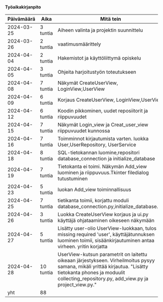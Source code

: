**Työaikakirjanpito**

| Päivämäärä | Aika    | Mitä tein               |
|------------|---------|-------------------------|
| 2024-03-25 | 3 tuntia| Aiheen valinta ja projektin suunnittelu    |
| 2024-03-26 | 2 tuntia| vaatimusmäärittely      |
| 2024-04-04 | 2 tuntia|Hakemistot ja käyttöliittymä opiskelu        |
| 2024-04-05 | 3 tuntia|Ohjeita harjoitustyön toteutukseen    |
| 2024-04-08 | 7 tuntia|Näkymät CreateUserView, LoginView,UserView      |
| 2024-04-09 | 6 tuntia|Korjaus CreateUserView, LoginView,UserView|
| 2024-04-12 | 6 tuntia|Koodin pikkominen, uudet reposiitorit ja riippuvuudet|
| 2024-04-15 | 7 tuntia|Näkymät Login_view ja Creat_user_view riippuvuudet kunnossa|
| 2024-04-16 | 7 tuntia|Toimminnot kirjautumista varten. luokka User,UserRepository, UserService|
| 2024-04-18 | 8 tuntia|SQL-tietokannan luomine,repositori database_connection ja initialize_database|
| 2024-04-19 | 7 tuntia|Tietokanta ei toimi. Näkymän Add_view luominen ja riippuvuus.Tkinter filedialog tutustuminen |
| 2024-04-23 | 5 tuntia|luokan Add_view toiminnallisuus|
| 2024-04-25 | 7 tuntia|tietikanta toimii, korjattu moduli database_connection.py,initialize_database.py| 
| 2024-04-26 | 3 tuntia|Luokka CreateUserView korjaus ja ui.py käyttäjä ohjataaminen oikeseen näkymään| 
| 2024-04-27 | 5 tuntia|Lisätty user-olio UserView-luokkaan, tulos missing required  'user', käyttäjätunnuksen luominen toimii, sisäänkirjautuminen antaa virheen. yritin korjatta| 
| 2024-04-28 | 10 tuntia|UserView-kutsun parametrit on laitettu oikeaan järjestykseen. Virheilmoitus pysyy samana, mikäli yrittää kirjautua. "Lisätty tietokanta phones ja moduulit collecting_repository.py, add_view.py ja project_view.py."| 
| yht   | 88   | | 
